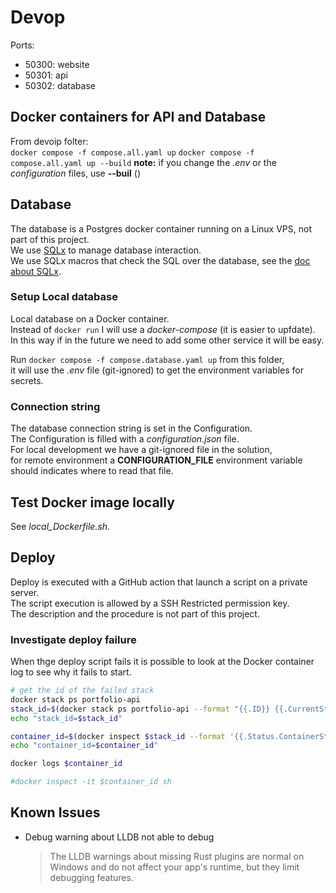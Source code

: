 # Devop

Ports:
- 50300: website
- 50301: api
- 50302: database

## Docker containers for API and Database

From devoip folter:  
`docker compose -f compose.all.yaml up`
`docker compose -f compose.all.yaml up --build`
**note:** if you change the _.env_ or the _configuration_ files, use **--buil** ()

## Database

The database is a Postgres docker container running on a Linux VPS, not part of this project.    
We use [SQLx](https://docs.rs/sqlx/latest/sqlx) to manage database interaction.  
We use SQLx macros that check the SQL over the database, see the [doc about SQLx](../src/repositories/SQLx.md).  

### Setup Local database

Local database on a Docker container.  
Instead of `docker run` I will use a _docker-compose_ (it is easier to upfdate).  
In this way if in the future we need to add some other service it will be easy.  

Run ``docker compose -f compose.database.yaml up`` from this folder,   
it will use the _.env_ file (git-ignored) to get the environment variables for secrets.  

### Connection string

The database connection string is set in the Configuration.  
The Configuration is filled with a _configuration.json_ file.  
For local development we have a git-ignored file in the solution,  
for remote environment a **CONFIGURATION_FILE** environment variable should indicates where to read that file.  


## Test Docker image locally

See _local_Dockerfile.sh_.


## Deploy

Deploy is executed with a GitHub action that launch a script on a private server.  
The script execution is allowed by a SSH Restricted permission key.  
The description and the procedure is not part of this project.  

### Investigate deploy failure

When thge deploy script fails it is possible to look at the Docker container log to see why it fails to start.  
```sh
# get the id of the failed stack
docker stack ps portfolio-api
stack_id=$(docker stack ps portfolio-api --format "{{.ID}} {{.CurrentState}} {{.Error}}" | grep Failed | awk '{print $1}')
echo "stack_id=$stack_id"

container_id=$(docker inspect $stack_id --format '{{.Status.ContainerStatus.ContainerID}}')
echo "container_id=$container_id"

docker logs $container_id

#docker inspect -it $container_id sh
```


## Known Issues

- Debug warning about LLDB not able to debug
  > The LLDB warnings about missing Rust plugins are normal on Windows and do not affect your app's runtime, but they limit debugging features.
